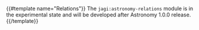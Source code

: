 {{#template name="Relations"}}
The `jagi:astronomy-relations` module is in the experimental state and will be developed after Astronomy 1.0.0 release.
{{/template}}
